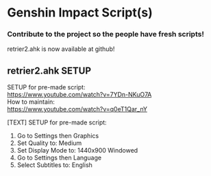# Genshin Impact Script(s)
### Contribute to the project so the people have fresh scripts!


retrier2.ahk is now available at github!
## retrier2.ahk SETUP
SETUP for pre-made script: <br>https://www.youtube.com/watch?v=7YDn-NKuO7A<br>
How to maintain: <br>https://www.youtube.com/watch?v=q0eT1Qar_nY

[TEXT] SETUP for pre-made script:<br>
1. Go to Settings then Graphics
2. Set Quality to: Medium
3. Set Display Mode to: 1440x900 Windowed
4. Go to Settings then Language
5. Select Subtitles to: English


